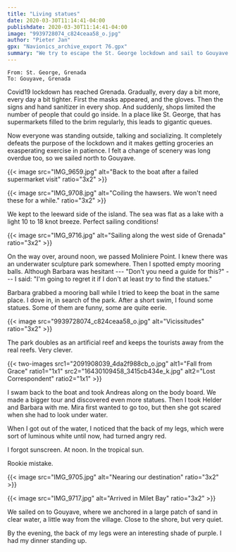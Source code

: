 ```yaml
---
title: "Living statues"
date: 2020-03-30T11:14:41-04:00
publishdate: 2020-03-30T11:14:41-04:00
image: "9939728074_c824ceaa58_o.jpg"
author: "Pieter Jan"
gpx: "Navionics_archive_export 76.gpx"
summary: "We try to escape the St. George lockdown and sail to Gouyave."
---
```


`From: St. George, Grenada`<br/>
`To: Gouyave, Grenada`

Covid19 lockdown has reached Grenada. Gradually, every day a bit more, every day a bit tighter. First the masks appeared, and the gloves. Then the signs and hand sanitizer in every shop. And suddenly, shops limited the number of people that could go inside. In a place like St. George, that has supermarkets filled to the brim regularly, this leads to gigantic queues.

Now everyone was standing outside, talking and socializing. It completely defeats the purpose of the lockdown and it makes getting groceries an exasperating exercise in patience. I felt a change of scenery was long overdue too, so we sailed north to Gouyave.

{{< image src="IMG_9659.jpg" alt="Back to the boat after a failed supermarket visit" ratio="3x2" >}}

{{< image src="IMG_9708.jpg" alt="Coiling the hawsers. We won't need these for a while." ratio="3x2" >}}

We kept to the leeward side of the island. The sea was flat as a lake with a light 10 to 18 knot breeze. Perfect sailing conditions!

{{< image src="IMG_9716.jpg" alt="Sailing along the west side of Grenada" ratio="3x2" >}}

On the way over, around noon, we passed Moliniere Point. I knew there was an underwater sculpture park somewhere. Then I spotted empty mooring balls. Although Barbara was hesitant --- "Don't you need a guide for this?" --- I said: "I'm going to regret it if I don't at least _try_ to find the statues."

Barbara grabbed a mooring ball while I tried to keep the boat in the same place. I dove in, in search of the park. After a short swim, I found some statues. Some of them are funny, some are quite eerie.

{{< image src="9939728074_c824ceaa58_o.jpg" alt="Vicissitudes" ratio="3x2" >}}

The park doubles as an artificial reef and keeps the tourists away from the real reefs. Very clever.

{{< two-images src1="2091908039_4da2f988cb_o.jpg" alt1="Fall from Grace" ratio1="1x1" src2="16430109458_3415cb434e_k.jpg" alt2="Lost Correspondent" ratio2="1x1" >}}

I swam back to the boat and took Andreas along on the body board. We made a bigger tour and discovered even more statues. Then I took Helder and Barbara with me. Mira first wanted to go too, but then she got scared when she had to look under water.

When I got out of the water, I noticed that the back of my legs, which were sort of luminous white until now, had turned angry red.

I forgot sunscreen. At noon. In the tropical sun.

Rookie mistake.

{{< image src="IMG_9705.jpg" alt="Nearing our destination" ratio="3x2" >}}

{{< image src="IMG_9717.jpg" alt="Arrived in Milet Bay" ratio="3x2" >}}

We sailed on to Gouyave, where we anchored in a large patch of sand in clear water, a little way from the village. Close to the shore, but very quiet.

By the evening, the back of my legs were an interesting shade of purple. I had my dinner standing up.
